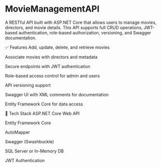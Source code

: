 # MovieManagementAPI

A RESTful API built with ASP.NET Core that allows users to manage movies, directors, and movie details. This API supports full CRUD operations, JWT-based authentication, role-based authorization, versioning, and Swagger documentation.

✅ Features
Add, update, delete, and retrieve movies

Associate movies with directors and metadata

Secure endpoints with JWT authentication

Role-based access control for admin and users

API versioning support

Swagger UI with XML comments for documentation

Entity Framework Core for data access

🔧 Tech Stack
ASP.NET Core Web API

Entity Framework Core

AutoMapper

Swagger (Swashbuckle)

SQL Server or In-Memory DB

JWT Authentication
